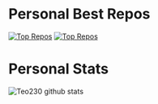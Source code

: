 # Personal Best Repos
[![Top Repos](https://github-readme-stats.vercel.app/api/pin/?username=Teo230&repo=node-red-opcua-x&theme=ayu-mirage&hide_border=true)](https://github.com/Teo230/node-red-opcua-x)
[![Top Repos](https://github-readme-stats.vercel.app/api/pin/?username=ValorantAppDevelopers&repo=Valkirie&theme=ayu-mirage&hide_border=true)](https://github.com/ValorantAppDevelopers/Valkirie)

# Personal Stats
![Teo230 github stats](https://github-readme-stats.vercel.app/api?username=Teo230&include_all_commits=true&count_private=true&show_icons=true&hide_border=true&theme=ayu-mirage&hide_border=true&hide=prs,contribs)
